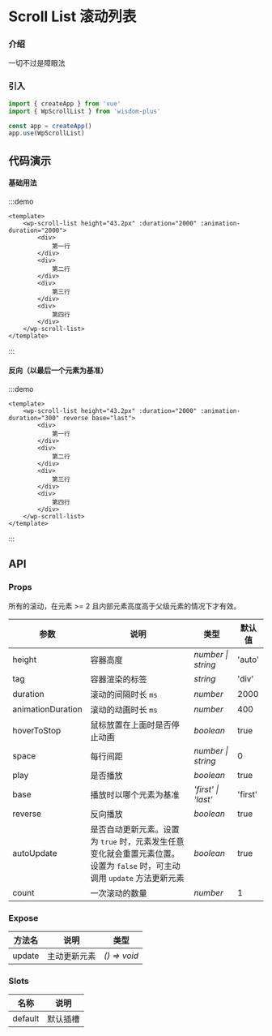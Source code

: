 # Scroll List 滚动列表

### 介绍

一切不过是障眼法

### 引入

```js
import { createApp } from 'vue'
import { WpScrollList } from 'wisdom-plus'

const app = createApp()
app.use(WpScrollList)
```

## 代码演示

#### 基础用法

:::demo
```vue
<template>
    <wp-scroll-list height="43.2px" :duration="2000" :animation-duration="2000">
        <div>
            第一行
        </div>
        <div>
            第二行
        </div>
        <div>
            第三行
        </div>
        <div>
            第四行
        </div>
    </wp-scroll-list>
</template>
```
:::

#### 反向（以最后一个元素为基准）

:::demo
```vue
<template>
    <wp-scroll-list height="43.2px" :duration="2000" :animation-duration="300" reverse base="last">
        <div>
            第一行
        </div>
        <div>
            第二行
        </div>
        <div>
            第三行
        </div>
        <div>
            第四行
        </div>
    </wp-scroll-list>
</template>
```
:::

## API

### Props

所有的滚动，在元素 >= 2 且内部元素高度高于父级元素的情况下才有效。

| 参数      | 说明           | 类型                                                                | 默认值 |
| --------- | -------------- | ------------------------------------------------------------------- | ------ |
| height   | 容器高度       | _number \| string_          | 'auto'     |
| tag     | 容器渲染的标签   | _string_           | 'div'      |
| duration   | 滚动的间隔时长 `ms` | _number_ | 2000      |
| animationDuration  | 滚动的动画时长 `ms`       | _number_                                                           | 400  |
| hoverToStop      | 鼠标放置在上面时是否停止动画       | _boolean_                                                           | true   |
| space | 每行间距     | _number \| string_                                                    | 0     |
| play | 是否播放     | _boolean_                                                    | true     |
| base | 播放时以哪个元素为基准 | _'first' \| 'last'_ | 'first' |
| reverse | 反向播放     | _boolean_                                                    | true     |
| autoUpdate | 是否自动更新元素。设置为 `true` 时，元素发生任意变化就会重置元素位置。设置为 `false` 时，可主动调用 `update` 方法更新元素 | _boolean_ | true |
| count | 一次滚动的数量 | _number_ | 1 |

### Expose

| 方法名 | 说明 | 类型 |
| -- | -- | -- |
| update | 主动更新元素 | _() => void_ |

### Slots

| 名称    | 说明     |
| ------- | -------- |
| default | 默认插槽 |